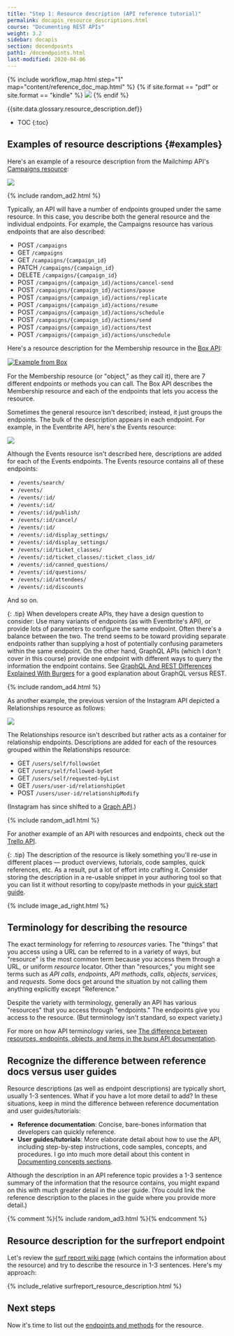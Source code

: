 ```yaml
---
title: "Step 1: Resource description (API reference tutorial)"
permalink: docapis_resource_descriptions.html
course: "Documenting REST APIs"
weight: 3.2
sidebar: docapis
section: docendpoints
path1: /docendpoints.html
last-modified: 2020-04-06
---
```


{% include workflow_map.html step="1" map="content/reference_doc_map.html"  %}
{% if site.format == "pdf" or site.format == "kindle" %}
<img src="{{site.media}}/apiref1.png"/>
{% endif %}

{{site.data.glossary.resource_description.def}}

* TOC
{:toc}

## Examples of resource descriptions {#examples}

Here's an example of a resource description from the Mailchimp API's [Campaigns resource](http://developer.mailchimp.com/documentation/mailchimp/reference/campaigns/#):

<a class="noExtIcon" href="http://developer.mailchimp.com/documentation/mailchimp/reference/campaigns/"><img src="{{site.media}}/mailchimpcampaigns.png"/></a>

{% include random_ad2.html %}

Typically, an API will have a number of endpoints grouped under the same resource. In this case, you describe both the general resource and the individual endpoints. For example, the Campaigns resource has various endpoints that are also described:

* POST `/campaigns`
* GET `/campaigns	`
* GET `/campaigns/{campaign_id}`
* PATCH `/campaigns/{campaign_id}`
* DELETE `/campaigns/{campaign_id}`
* POST `/campaigns/{campaign_id}/actions/cancel-send`
* POST `/campaigns/{campaign_id}/actions/pause`
* POST `/campaigns/{campaign_id}/actions/replicate`
* POST `/campaigns/{campaign_id}/actions/resume`
* POST `/campaigns/{campaign_id}/actions/schedule`
* POST `/campaigns/{campaign_id}/actions/send`
* POST `/campaigns/{campaign_id}/actions/test`
* POST `/campaigns/{campaign_id}/actions/unschedule`

Here's a resource description for the Membership resource in the [Box API](https://developer.box.com/reference/resources/group-membership/):

<a class="noCrossRef" href="https://developer.box.com/reference/resources/group-membership/" class="noExtIcon"><img src="{{site.media}}/boxresourcesv2.png" style="border: 1px solid #dedede" alt="Example from Box" /></a>

For the Membership resource (or "object," as they call it), there are 7 different endpoints or methods you can call. The Box API describes the Membership resource and each of the endpoints that lets you access the resource.

Sometimes the general resource isn't described; instead, it just groups the endpoints. The bulk of the description appears in each endpoint. For example, in the Eventbrite API, here's the Events resource:

<a class="noExtIcon" href="https://www.eventbrite.com/platform/api#/reference/event"><img src="{{site.media}}/eventbriteresourceexample2.png"/></a>

Although the Events resource isn't described here, descriptions are added for each of the Events endpoints. The Events resource contains all of these endpoints:

* `/events/search/`
* `/events/`
* `/events/:id/`
* `/events/:id/`
* `/events/:id/publish/`
* `/events/:id/cancel/`
* `/events/:id/`
* `/events/:id/display_settings/`
* `/events/:id/display_settings/`
* `/events/:id/ticket_classes/`
* `/events/:id/ticket_classes/:ticket_class_id/`
* `/events/:id/canned_questions/`
* `/events/:id/questions/`
* `/events/:id/attendees/`
* `/events/:id/discounts`

And so on.

{: .tip}
When developers create APIs, they have a design question to consider: Use many variants of endpoints (as with Eventbrite's API), or provide lots of parameters to configure the same endpoint. Often there's a balance between the two. The trend seems to be toward providing separate endpoints rather than supplying a host of potentially confusing parameters within the same endpoint. On the other hand, GraphQL APIs (which I don't cover in this course) provide one endpoint with different ways to query the information the endpoint contains. See [GraphQL And REST Differences Explained With Burgers](http://apievangelist.com/2018/06/29/graphql-and-rest-differences-explained-with-burgers/) for a good explanation about GraphQL versus REST.

{% include random_ad4.html %}

As another example, the previous version of the Instagram API depicted a Relationships resource as follows:

<a  class="noCrossRef" class="noExtIcon"><img src="{{site.media}}/instagramapi_3_17.png"/></a>

The Relationships resource isn't described but rather acts as a container for relationship endpoints. Descriptions are added for each of the resources grouped within the Relationships resource:

* GET `/users/self/followsGet`
* GET `/users/self/followed-byGet`
* GET `/users/self/requested-byList`
* GET `/users/user-id/relationshipGet`
* POST `/users/user-id/relationshipModify`

(Instagram has since shifted to a [Graph API](https://developers.facebook.com/docs/instagram-api/).)

{% include random_ad1.html %}

For another example of an API with resources and endpoints, check out the [Trello API](https://developers.trello.com/v1.0/reference#introduction).

{: .tip}
The description of the resource is likely something you'll re-use in different places &mdash; product overviews, tutorials, code samples, quick references, etc. As a result, put a lot of effort into crafting it. Consider storing the description in a re-usable snippet in your authoring tool so that you can list it without resorting to copy/paste methods in your [quick start guide](docapis_doc_quick_reference.html).

{% include image_ad_right.html %}

## Terminology for describing the resource

The exact terminology for referring to *resources* varies. The "things" that you access using a URL can be referred to in a variety of ways, but "resource" is the most common term because you access them through a URL, or uniform *resource* locator. Other than "resources," you might see terms such as *API calls*, *endpoints*, *API methods*, *calls*, *objects*, *services*, and *requests*. Some docs get around the situation by not calling them anything explicitly except "Reference."

Despite the variety with terminology, generally an API has various "resources" that you access through "endpoints." The endpoints give you access to the resource. (But terminology isn't standard, so expect variety.)

For more on how API terminology varies, see [The difference between resources, endpoints, objects, and items in the bunq API documentation](https://medium.com/bunq-developers-corner/the-difference-between-resources-endpoints-objects-and-items-in-the-bunq-api-documentation-6b774473542).

## Recognize the difference between reference docs versus user guides

Resource descriptions (as well as endpoint descriptions) are typically short, usually 1-3 sentences. What if you have a lot more detail to add? In these situations, keep in mind the difference between reference documentation and user guides/tutorials:

* **Reference documentation**: Concise, bare-bones information that developers can quickly reference.
* **User guides/tutorials**: More elaborate detail about how to use the API, including step-by-step instructions, code samples, concepts, and procedures. I go into much more detail about this content in [Documenting concepts sections](docconceptual.html).

Although the description in an API reference topic provides a 1-3 sentence summary of the information that the resource contains, you might expand on this with much greater detail in the user guide. (You could link the reference description to the places in the guide where you provide more detail.)

{% comment %}{% include random_ad3.html %}{% endcomment %}

## <i class="fa fa-user-circle"></i> Resource description for the surfreport endpoint

Let's review the [surf report wiki page](docapis_new_endpoint_to_doc.html#surf_report_api) (which contains the information about the resource) and try to describe the resource in 1-3 sentences. Here's my approach:

<div class="docSample">
{% include_relative surfreport_resource_description.html %}
</div>


## Next steps

Now it's time to list out the [endpoints and methods](docapis_resource_endpoints.html) for the resource.
